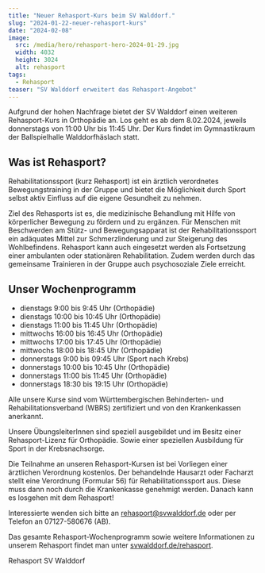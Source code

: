```yaml
---
title: "Neuer Rehasport-Kurs beim SV Walddorf."
slug: "2024-01-22-neuer-rehasport-kurs"
date: "2024-02-08"
image:
  src: /media/hero/rehasport-hero-2024-01-29.jpg
  width: 4032
  height: 3024
  alt: rehasport
tags:
  - Rehasport
teaser: "SV Walddorf erweitert das Rehasport-Angebot"
---
```

Aufgrund der hohen Nachfrage bietet der SV Walddorf einen weiteren Rehasport-Kurs in Orthopädie an. Los geht es ab dem 8.02.2024, jeweils donnerstags von 11:00 Uhr bis 11:45 Uhr. Der Kurs findet im Gymnastikraum der Ballspielhalle Walddorfhäslach statt.

## Was ist Rehasport?

Rehabilitationssport (kurz Rehasport) ist ein ärztlich verordnetes Bewegungstraining in der Gruppe und bietet die Möglichkeit durch Sport selbst aktiv Einfluss auf die eigene Gesundheit zu nehmen.

Ziel des Rehasports ist es, die medizinische Behandlung mit Hilfe von körperlicher Bewegung zu fördern und zu ergänzen. Für Menschen mit Beschwerden am Stütz- und Bewegungsapparat ist der Rehabilitationssport ein adäquates Mittel zur Schmerzlinderung und zur Steigerung des Wohlbefindens. Rehasport kann auch eingesetzt werden als Fortsetzung einer ambulanten oder stationären Rehabilitation. Zudem werden durch das gemeinsame Trainieren in der Gruppe auch psychosoziale Ziele erreicht.

## Unser Wochenprogramm

* dienstags 9:00 bis 9:45 Uhr (Orthopädie)
* dienstags 10:00 bis 10:45 Uhr (Orthopädie)
* dienstags 11:00 bis 11:45 Uhr (Orthopädie)
* mittwochs 16:00 bis 16:45 Uhr (Orthopädie)
* mittwochs 17:00 bis 17:45 Uhr (Orthopädie)
* mittwochs 18:00 bis 18:45 Uhr (Orthopädie)
* donnerstags 9:00 bis 09:45 Uhr (Sport nach Krebs)
* donnerstags 10:00 bis 10:45 Uhr (Orthopädie)
* donnerstags 11:00 bis 11:45 Uhr (Orthopädie)
* donnerstags 18:30 bis 19:15 Uhr (Orthopädie)

Alle unsere Kurse sind vom Württembergischen Behinderten- und Rehabilitationsverband (WBRS) zertifiziert und von den Krankenkassen anerkannt.

Unsere ÜbungsleiterInnen sind speziell ausgebildet und im Besitz einer Rehasport-Lizenz für Orthopädie. Sowie einer speziellen Ausbildung für Sport in der Krebsnachsorge.

Die Teilnahme an unseren Rehasport-Kursen ist bei Vorliegen einer ärztlichen Verordnung kostenlos. Der behandelnde Hausarzt oder Facharzt stellt eine Verordnung (Formular 56) für Rehabilitationssport aus. Diese muss dann noch durch die Krankenkasse genehmigt werden. Danach kann es losgehen mit dem Rehasport!

Interessierte wenden sich bitte an [rehasport@svwalddorf.de](mailto:rehasport@svwalddorf.de) oder per Telefon an 07127-580676 (AB).

Das gesamte Rehasport-Wochenprogramm sowie weitere Informationen zu unserem Rehasport findet man unter [svwalddorf.de/rehasport](/rehasport).

Rehasport SV Walddorf
